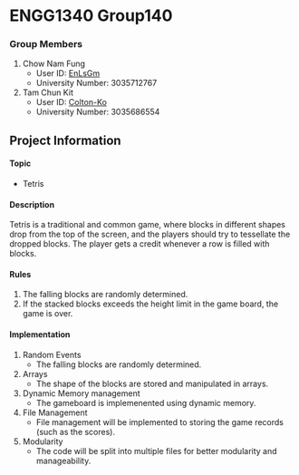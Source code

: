 # ENGG1340 Group140
### Group Members

1. Chow Nam Fung 
	- User ID: [EnLsGm](https://github.com/EnLsGm)
	- University Number: 3035712767
2. Tam Chun Kit
	- User ID: [Colton-Ko](https://github.com/Colton-Ko)
	- University Number: 3035686554

## Project Information

#### Topic

- Tetris 

#### Description

Tetris is a traditional and common game, where blocks in different shapes drop from the top of the screen, and the players should try to tessellate the dropped blocks. The player gets a credit whenever a row is filled with blocks.

#### Rules

1. The falling blocks are randomly determined.
2. If the stacked blocks exceeds the height limit in the game board, the game is over.

#### Implementation

1. Random Events
	- The falling blocks are randomly determined.
2. Arrays
	-  The shape of the blocks are stored and manipulated in arrays.
3. Dynamic Memory management
	- The gameboard is implemenented using dynamic memory.
4. File Management
	- File management will be implemented to storing the game records (such as the scores).
5. Modularity
	- The code will be split into multiple files for better modularity and manageability.